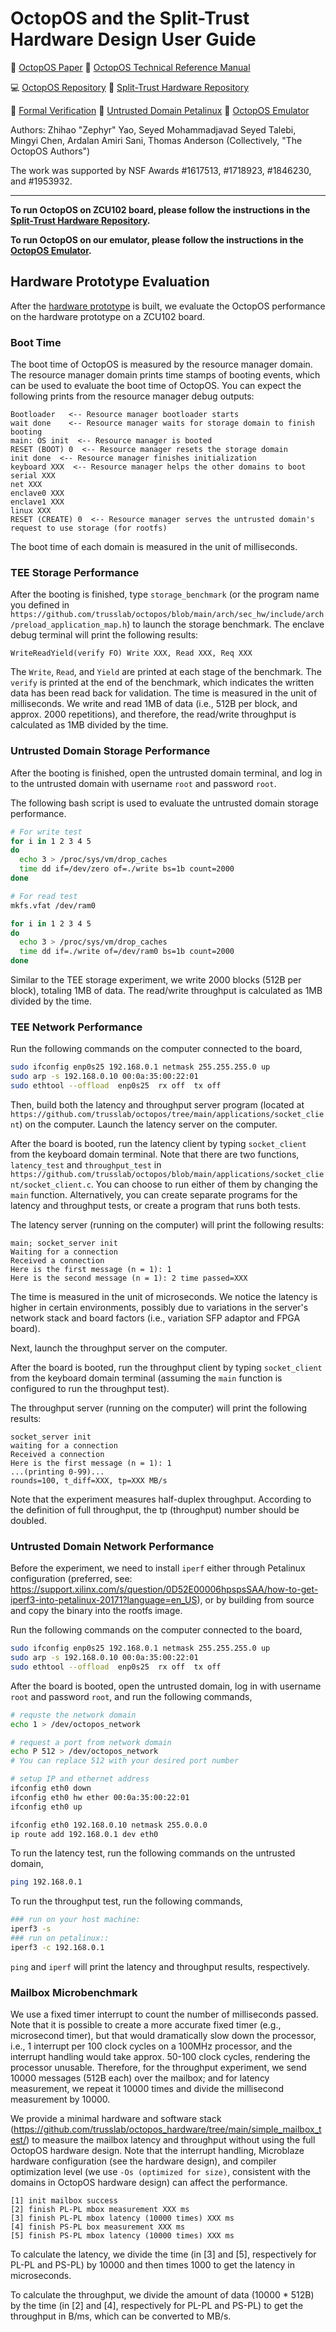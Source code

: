 # OctopOS and the Split-Trust Hardware Design User Guide

:paperclip: [OctopOS Paper](https://doi.org/10.1145/3581791.3596864)
:orange_book: [OctopOS Technical Reference Manual](https://github.com/trusslab/octopos_hardware/raw/main/docs/OctopOS-TRM.pdf)

:computer: [OctopOS Repository](https://github.com/trusslab/octopos)
:electric_plug: [Split-Trust Hardware Repository](https://github.com/trusslab/octopos_hardware)

:flashlight: [Formal Verification](https://github.com/trusslab/octopos_hardware/tree/main/formal_verification)
:beer: [Untrusted Domain Petalinux](https://github.com/trusslab/linux-xlnx)
:beer: [OctopOS Emulator](https://github.com/trusslab/octopos/blob/main/docs/emulator.rst)

Authors: Zhihao "Zephyr" Yao, Seyed Mohammadjavad Seyed Talebi, Mingyi Chen, Ardalan Amiri Sani, Thomas Anderson (Collectively, "The OctopOS Authors")

The work was supported by NSF Awards #1617513, #1718923, #1846230, and #1953932.

---

**To run OctopOS on ZCU102 board, please follow the instructions in the [Split-Trust Hardware Repository](https://github.com/trusslab/octopos_hardware).**

**To run OctopOS on our emulator, please follow the instructions in the [OctopOS Emulator](https://github.com/trusslab/octopos/blob/main/docs/emulator.rst).**

## Hardware Prototype Evaluation 

After the [hardware prototype](https://github.com/trusslab/octopos_hardware) is built, we evaluate the OctopOS performance on the hardware prototype on a ZCU102 board.

### Boot Time

The boot time of OctopOS is measured by the resource manager domain. The resource manager domain prints time stamps of booting events, which can be used to evaluate the boot time of OctopOS. You can expect the following prints from the resource manager debug outputs:

```
Bootloader   <-- Resource manager bootloader starts
wait done    <-- Resource manager waits for storage domain to finish booting
main: OS init  <-- Resource manager is booted
RESET (BOOT) 0  <-- Resource manager resets the storage domain
init done  <-- Resource manager finishes initialization
keyboard XXX  <-- Resource manager helps the other domains to boot
serial XXX
net XXX
enclave0 XXX
enclave1 XXX
linux XXX
RESET (CREATE) 0  <-- Resource manager serves the untrusted domain's request to use storage (for rootfs)
```

The boot time of each domain is measured in the unit of milliseconds.

### TEE Storage Performance

After the booting is finished, type `storage_benchmark` (or the program name you defined in `https://github.com/trusslab/octopos/blob/main/arch/sec_hw/include/arch/preload_application_map.h`) to launch the storage benchmark. The enclave debug terminal will print the following results:

```
WriteReadYield(verify FO) Write XXX, Read XXX, Req XXX
```

The `Write`, `Read`, and `Yield` are printed at each stage of the benchmark. The `verify` is printed at the end of the benchmark, which indicates the written data has been read back for validation.
The time is measured in the unit of milliseconds.
We write and read 1MB of data (i.e., 512B per block, and approx. 2000 repetitions), and therefore, the read/write throughput is calculated as 1MB divided by the time.

### Untrusted Domain Storage Performance

After the booting is finished, open the untrusted domain terminal, and log in to the untrusted domain with username `root` and password `root`.

The following bash script is used to evaluate the untrusted domain storage performance.

```bash
# For write test
for i in 1 2 3 4 5 
do 
  echo 3 > /proc/sys/vm/drop_caches
  time dd if=/dev/zero of=./write bs=1b count=2000 
done 

# For read test
mkfs.vfat /dev/ram0

for i in 1 2 3 4 5
do
  echo 3 > /proc/sys/vm/drop_caches
  time dd if=./write of=/dev/ram0 bs=1b count=2000 
done
```

Similar to the TEE storage experiment, we write 2000 blocks (512B per block), totaling 1MB of data. The read/write throughput is calculated as 1MB divided by the time.

### TEE Network Performance

Run the following commands on the computer connected to the board,

```bash
sudo ifconfig enp0s25 192.168.0.1 netmask 255.255.255.0 up
sudo arp -s 192.168.0.10 00:0a:35:00:22:01
sudo ethtool --offload  enp0s25  rx off  tx off
```

Then, build both the latency and throughput server program (located at `https://github.com/trusslab/octopos/tree/main/applications/socket_client`) on the computer. Launch the latency server on the computer.

After the board is booted, run the latency client by typing `socket_client` from the keyboard domain terminal.
Note that there are two functions, `latency_test` and `throughput_test` in `https://github.com/trusslab/octopos/blob/main/applications/socket_client/socket_client.c`. 
You can choose to run either of them by changing the `main` function. Alternatively, you can create separate programs for the latency and throughput tests, or create a program that runs both tests.

The latency server (running on the computer) will print the following results:

```
main; socket_server init
Waiting for a connection
Received a connection
Here is the first message (n = 1): 1
Here is the second message (n = 1): 2 time passed=XXX
```

The time is measured in the unit of microseconds. We notice the latency is higher in certain environments, possibly due to variations in the server's network stack and board factors (i.e., variation SFP adaptor and FPGA board).

Next, launch the throughput server on the computer.

After the board is booted, run the throughput client by typing `socket_client` from the keyboard domain terminal (assuming the `main` function is configured to run the throughput test).

The throughput server (running on the computer) will print the following results:

```
socket_server init
waiting for a connection
Received a connection
Here is the first message (n = 1): 1
...(printing 0-99)...
rounds=100, t_diff=XXX, tp=XXX MB/s
```

Note that the experiment measures half-duplex throughput. According to the definition of full throughput, the tp (throughput) number should be doubled.

### Untrusted Domain Network Performance

Before the experiment, we need to install `iperf` either through Petalinux configuration (preferred, see: https://support.xilinx.com/s/question/0D52E00006hpspsSAA/how-to-get-iperf3-into-petalinux-20171?language=en_US), or by building from source and copy the binary into the rootfs image.

Run the following commands on the computer connected to the board,

```bash
sudo ifconfig enp0s25 192.168.0.1 netmask 255.255.255.0 up
sudo arp -s 192.168.0.10 00:0a:35:00:22:01
sudo ethtool --offload  enp0s25  rx off  tx off
```

After the board is booted, open the untrusted domain, log in with username `root` and password `root`, and run the following commands,

```bash
# requste the network domain
echo 1 > /dev/octopos_network

# request a port from network domain
echo P 512 > /dev/octopos_network
# You can replace 512 with your desired port number

# setup IP and ethernet address
ifconfig eth0 down
ifconfig eth0 hw ether 00:0a:35:00:22:01
ifconfig eth0 up

ifconfig eth0 192.168.0.10 netmask 255.0.0.0
ip route add 192.168.0.1 dev eth0
```

To run the latency test, run the following commands on the untrusted domain,

```bash
ping 192.168.0.1
```

To run the throughput test, run the following commands,

```bash
### run on your host machine:
iperf3 -s
### run on petalinux::
iperf3 -c 192.168.0.1
```

`ping` and `iperf` will print the latency and throughput results, respectively.

### Mailbox Microbenchmark

We use a fixed timer interrupt to count the number of milliseconds passed. Note that it is possible to create a more accurate fixed timer (e.g., microsecond timer), but that would dramatically slow down the processor, i.e., 1 interrupt per 100 clock cycles on a 100MHz processor, and the interrupt handling would take approx. 50-100 clock cycles, rendering the processor unusable. Therefore, for the throughput experiment, we send 10000 messages (512B each) over the mailbox; and for latency measurement, we repeat it 10000 times and divide the millisecond measurement by 10000.

We provide a minimal hardware and software stack (https://github.com/trusslab/octopos_hardware/tree/main/simple_mailbox_test/) to measure the mailbox latency and throughput without using the full OctopOS hardware design. Note that the interrupt handling, Microblaze hardware configuration (see the hardware design), and compiler optimization level (we use `-Os (optimized for size)`, consistent with the domains in OctopOS hardware design) can affect the performance.

```
[1] init mailbox success
[2] finish PL-PL mbox measurement XXX ms
[3] finish PL-PL mbox latency (10000 times) XXX ms
[4] finish PS-PL box measurement XXX ms
[5] finish PS-PL mbox latency (10000 times) XXX ms
```

To calculate the latency, we divide the time (in [3] and [5], respectively for PL-PL and PS-PL) by 10000 and then times 1000 to get the latency in microseconds.

To calculate the throughput, we divide the amount of data (10000 * 512B) by the time (in [2] and [4], respectively for PL-PL and PS-PL) to get the throughput in B/ms, which can be converted to MB/s.
